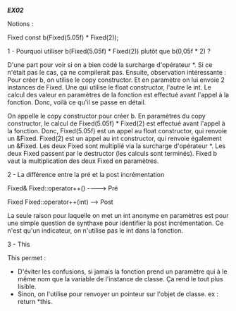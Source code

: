 _______EX02_______

Notions :

Fixed const	b(Fixed(5.05f) * Fixed(2));

1 - Pourquoi utiliser b(Fixed(5.05f) * Fixed(2)) plutôt que b(0,05f * 2) ?

D'une part pour voir si on a bien codé la surcharge d'opérateur *. Si ce n'était pas le cas, ça ne compilerait pas.
Ensuite, observation intéressante : Pour créer b, on utilise le copy constructor. Et en paramètre on lui envoie 2 instances de Fixed. Une qui utilise le float constructor, l'autre le int. 
Le calcul des valeur en paramètres de la fonction est effectué avant l'appel à la fonction. Donc, voilà ce qu'il se passe en détail.

On appelle le copy constructor pour créer b. 
En paramètres du copy constructor, le calcul de Fixed(5.05f) * Fixed(2) est effectué avant l'appel à la fonction.
Donc, Fixed(5.05f) est un appel au float constructor, qui renvoie un &Fixed.
Fixed(2) est un appel au int constructor, qui renvoie également un &Fixed.
Les deux Fixed sont multiplié via la surcharge d'opérateur *.
Les deux Fixed passent par le destructor (les calculs sont terminés).
Fixed b vaut la multiplication des deux Fixed en paramètres.

2 - La différence entre la pré et la post incrémentation

Fixed& Fixed::operator++() ----> Pré 

Fixed Fixed::operator++(int) --> Post

La seule raison pour laquelle on met un int anonyme en paramètres est pour une simple question de synthaxe pour identifier la post incrémentation. Ce n'est qu'un indicateur, on n'utilise pas le int dans la fonction.

3 - This

This permet :

- D'éviter les confusions, si jamais la fonction prend un paramètre qui à le même nom que la variable de l'instance de classe. Ça rend le tout plus lisible.
- Sinon, on l'utilise pour renvoyer un pointeur sur l'objet de classe.
ex : return *this.

